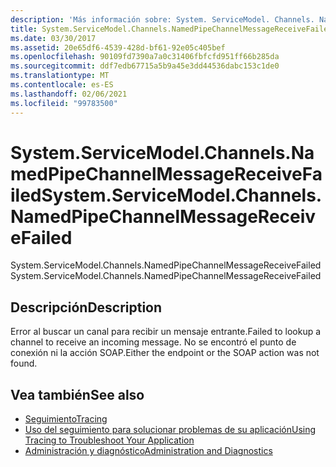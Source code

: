 ```yaml
---
description: 'Más información sobre: System. ServiceModel. Channels. NamedPipeChannelMessageReceiveFailed'
title: System.ServiceModel.Channels.NamedPipeChannelMessageReceiveFailed
ms.date: 03/30/2017
ms.assetid: 20e65df6-4539-428d-bf61-92e05c405bef
ms.openlocfilehash: 90109fd7390a7a0c31406fbfcfd951ff66b285da
ms.sourcegitcommit: ddf7edb67715a5b9a45e3dd44536dabc153c1de0
ms.translationtype: MT
ms.contentlocale: es-ES
ms.lasthandoff: 02/06/2021
ms.locfileid: "99783500"
---
```

# <a name="systemservicemodelchannelsnamedpipechannelmessagereceivefailed"></a><span data-ttu-id="49a6e-103">System.ServiceModel.Channels.NamedPipeChannelMessageReceiveFailed</span><span class="sxs-lookup"><span data-stu-id="49a6e-103">System.ServiceModel.Channels.NamedPipeChannelMessageReceiveFailed</span></span>

<span data-ttu-id="49a6e-104">System.ServiceModel.Channels.NamedPipeChannelMessageReceiveFailed</span><span class="sxs-lookup"><span data-stu-id="49a6e-104">System.ServiceModel.Channels.NamedPipeChannelMessageReceiveFailed</span></span>  
  
## <a name="description"></a><span data-ttu-id="49a6e-105">Descripción</span><span class="sxs-lookup"><span data-stu-id="49a6e-105">Description</span></span>  

 <span data-ttu-id="49a6e-106">Error al buscar un canal para recibir un mensaje entrante.</span><span class="sxs-lookup"><span data-stu-id="49a6e-106">Failed to lookup a channel to receive an incoming message.</span></span> <span data-ttu-id="49a6e-107">No se encontró el punto de conexión ni la acción SOAP.</span><span class="sxs-lookup"><span data-stu-id="49a6e-107">Either the endpoint or the SOAP action was not found.</span></span>  
  
## <a name="see-also"></a><span data-ttu-id="49a6e-108">Vea también</span><span class="sxs-lookup"><span data-stu-id="49a6e-108">See also</span></span>

- [<span data-ttu-id="49a6e-109">Seguimiento</span><span class="sxs-lookup"><span data-stu-id="49a6e-109">Tracing</span></span>](index.md)
- [<span data-ttu-id="49a6e-110">Uso del seguimiento para solucionar problemas de su aplicación</span><span class="sxs-lookup"><span data-stu-id="49a6e-110">Using Tracing to Troubleshoot Your Application</span></span>](using-tracing-to-troubleshoot-your-application.md)
- [<span data-ttu-id="49a6e-111">Administración y diagnóstico</span><span class="sxs-lookup"><span data-stu-id="49a6e-111">Administration and Diagnostics</span></span>](../index.md)

